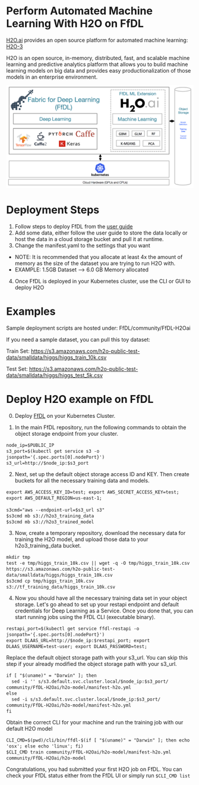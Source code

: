 # Perform Automated Machine Learning With H2O on FfDL

[H2O.ai](https://h2o.ai) provides an open source platform for automated machine learning: [H2O-3](https://www.h2o.ai/h2o/)

H2O is an open source, in-memory, distributed, fast, and scalable machine learning and predictive analytics platform that allows you to build machine learning models on big data and provides easy productionalization of those models in an enterprise environment.

![ffdl-h20](images/ffdl-h203.png)

# Deployment Steps

1. Follow steps to deploy FfDL from the [user guide](https://github.com/IBM/FfDL/blob/master/docs/user-guide.md)
2. Add some data, either follow the user guide to store the data locally or host the data in a cloud storage bucket and pull it at runtime.
3. Change the manifest.yaml to the settings that you want
  * NOTE: It is recommended that you allocate at least 4x the amount of memory as the size of the dataset you are trying to run H2O with.
  * EXAMPLE: 1.5GB Dataset --> 6.0 GB Memory allocated
4. Once FfDL is deployed in your Kubernetes cluster, use the CLI or GUI to deploy H2O

# Examples
Sample deployment scripts are hosted under: FfDL/community/FfDL-H2Oai

If you need a sample dataset, you can pull this toy dataset:

Train Set:
https://s3.amazonaws.com/h2o-public-test-data/smalldata/higgs/higgs_train_10k.csv

Test Set:
https://s3.amazonaws.com/h2o-public-test-data/smalldata/higgs/higgs_test_5k.csv

# Deploy H2O example on FfDL

0. Deploy [FfDL](https://github.com/IBM/FfDL#5-detailed-installation-instructions) on your Kubernetes Cluster.

1. In the main FfDL repository, run the following commands to obtain the object storage endpoint from your cluster.
```shell
node_ip=$PUBLIC_IP
s3_port=$(kubectl get service s3 -o jsonpath='{.spec.ports[0].nodePort}')
s3_url=http://$node_ip:$s3_port
```

2. Next, set up the default object storage access ID and KEY. Then create buckets for all the necessary training data and models.
```shell
export AWS_ACCESS_KEY_ID=test; export AWS_SECRET_ACCESS_KEY=test; export AWS_DEFAULT_REGION=us-east-1;

s3cmd="aws --endpoint-url=$s3_url s3"
$s3cmd mb s3://h2o3_training_data
$s3cmd mb s3://h2o3_trained_model
```

3. Now, create a temporary repository, download the necessary data for training the H2O model, and upload those data
to your h2o3_training_data bucket.

```shell
mkdir tmp
test -e tmp/higgs_train_10k.csv || wget -q -O tmp/higgs_train_10k.csv https://s3.amazonaws.com/h2o-public-test-data/smalldata/higgs/higgs_train_10k.csv
$s3cmd cp tmp/higgs_train_10k.csv s3://tf_training_data/higgs_train_10k.csv
```

4. Now you should have all the necessary training data set in your object storage. Let's go ahead to set up your restapi endpoint
and default credentials for Deep Learning as a Service. Once you done that, you can start running jobs using the FfDL CLI (executable
binary).

```shell
restapi_port=$(kubectl get service ffdl-restapi -o jsonpath='{.spec.ports[0].nodePort}')
export DLAAS_URL=http://$node_ip:$restapi_port; export DLAAS_USERNAME=test-user; export DLAAS_PASSWORD=test;
```

Replace the default object storage path with your s3_url. You can skip this step if your already modified the object storage path with your s3_url.
```shell
if [ "$(uname)" = "Darwin" ]; then
  sed -i '' s/s3.default.svc.cluster.local/$node_ip:$s3_port/ community/FfDL-H2Oai/h2o-model/manifest-h2o.yml
else
  sed -i s/s3.default.svc.cluster.local/$node_ip:$s3_port/ community/FfDL-H2Oai/h2o-model/manifest-h2o.yml
fi
```

Obtain the correct CLI for your machine and run the training job with our default H2O model
```shell
CLI_CMD=$(pwd)/cli/bin/ffdl-$(if [ "$(uname)" = "Darwin" ]; then echo 'osx'; else echo 'linux'; fi)
$CLI_CMD train community/FfDL-H2Oai/h2o-model/manifest-h2o.yml community/FfDL-H2Oai/h2o-model
```

Congratulations, you had submitted your first H2O job on FfDL. You can check your FfDL status either from the FfDL UI or simply run `$CLI_CMD list`
